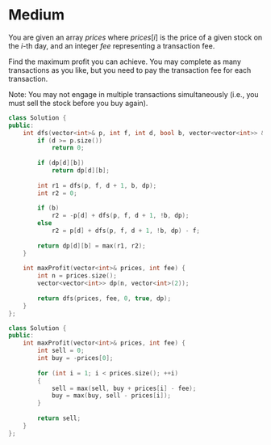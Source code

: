 # Medium

You are given an array $prices$ where $prices[i]$ is the price of a given stock on the $i$-th day, and an integer $fee$ representing a transaction fee.

Find the maximum profit you can achieve. You may complete as many transactions as you like, but you need to pay the transaction fee for each transaction.

Note: You may not engage in multiple transactions simultaneously (i.e., you must sell the stock before you buy again).

```cpp
class Solution {
public:
    int dfs(vector<int>& p, int f, int d, bool b, vector<vector<int>> &dp) {
        if (d >= p.size())
            return 0;
        
        if (dp[d][b])
            return dp[d][b];
        
        int r1 = dfs(p, f, d + 1, b, dp);
        int r2 = 0;
        
        if (b)
            r2 = -p[d] + dfs(p, f, d + 1, !b, dp);
        else
            r2 = p[d] + dfs(p, f, d + 1, !b, dp) - f;
        
        return dp[d][b] = max(r1, r2);
    }
    
    int maxProfit(vector<int>& prices, int fee) {
        int n = prices.size();
        vector<vector<int>> dp(n, vector<int>(2));
        
        return dfs(prices, fee, 0, true, dp);
    }
};
```

```cpp
class Solution {
public:
    int maxProfit(vector<int>& prices, int fee) {
        int sell = 0;
        int buy = -prices[0];
        
        for (int i = 1; i < prices.size(); ++i)
        {
            sell = max(sell, buy + prices[i] - fee);
            buy = max(buy, sell - prices[i]);
        }
        
        return sell;
    }
};
```
